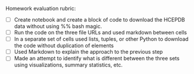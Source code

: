 Homework evaluation rubric: 

- [ ] Create notebook and create a block of code to download the HCEPDB data without using %% bash magic.
- [ ] Run the code on the three file URLs and used markdown between cells
- [ ] In a separate set of cells used lists, tuples, or other Python to download the code without duplication of elements
- [ ] Used Markdown to explain the approach to the previous step
- [ ] Made an attempt to identify what is different between the three sets using visualizations, summary statistics, etc.
